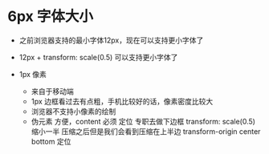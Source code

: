 # 6px 字体大小

- 之前浏览器支持的最小字体12px，现在可以支持更小字体了
- 12px + transform: scale(0.5) 可以支持更小字体了

- 1px 像素
   - 来自于移动端
   - 1px 边框看过去有点粗，手机比较好的话，像素密度比较大
   - 浏览器不支持小像素的绘制
   - 伪元素
       方便，content 必须
       定位 专职去做下边框
       transform: scale(0.5) 缩小一半
       压缩之后但是我们会看到压缩在上半边
       transform-origin center bottom  定位